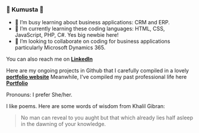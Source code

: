 ### :palm_tree: Kumusta :palm_tree:
- 🔭 I’m busy learning about business applications: CRM and ERP.
- 🌱 I’m currently learning these coding languages: HTML, CSS, JavaScript, PHP, C#. Yes big newbie here!  
- 👯 I’m looking to collaborate on coding for business applications particularly Microsoft Dynamics 365.

You can also reach me on [**LinkedIn**](https://www.linkedin.com/in/catherinerosedurand/)

Here are my ongoing projects in Github that I carefully compiled in a lovely [**portfolio website**](https://rosedrnd.github.io/Portfolio/) 
Meanwhile, I've compiled my past professional life here [**Portfolio**](https://catherinerosedurand.wixsite.com/portfolio)

Pronouns: I prefer She/her. 

I like poems. Here are some words of wisdom from Khalil Gibran: 
>No man can reveal to you aught but that which already 
>lies half asleep in the dawning of your knowledge. 
<!--
**rosedrnd/rosedrnd** is a ✨ _special_ ✨ repository because its `README.md` (this file) appears on your GitHub profile.

Here are some ideas to get you started:


-->
